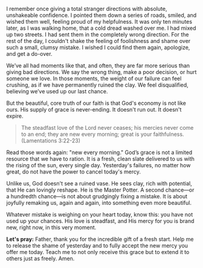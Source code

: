 I remember once giving a total stranger directions with absolute, unshakeable confidence. I pointed them down a series of roads, smiled, and wished them well, feeling proud of my helpfulness. It was only ten minutes later, as I was walking home, that a cold dread washed over me. I had mixed up two streets. I had sent them in the completely wrong direction. For the rest of the day, I couldn't shake the feeling of foolishness and shame over such a small, clumsy mistake. I wished I could find them again, apologize, and get a do-over.

We’ve all had moments like that, and often, they are far more serious than giving bad directions. We say the wrong thing, make a poor decision, or hurt someone we love. In those moments, the weight of our failure can feel crushing, as if we have permanently ruined the clay. We feel disqualified, believing we’ve used up our last chance.

But the beautiful, core truth of our faith is that God's economy is not like ours. His supply of grace is never-ending. It doesn't run out. It doesn't expire.

> The steadfast love of the Lord never ceases; his mercies never come to an end; they are new every morning; great is your faithfulness. (Lamentations 3:22-23)

Read those words again: "new every morning." God’s grace is not a limited resource that we have to ration. It is a fresh, clean slate delivered to us with the rising of the sun, every single day. Yesterday's failures, no matter how great, do not have the power to cancel today's mercy.

Unlike us, God doesn't see a ruined vase. He sees clay, rich with potential, that He can lovingly reshape. He is the Master Potter. A second chance—or a hundredth chance—is not about grudgingly fixing a mistake. It is about joyfully remaking us, again and again, into something even more beautiful.

Whatever mistake is weighing on your heart today, know this: you have not used up your chances. His love is steadfast, and His mercy for you is brand new, right now, in this very moment.

**Let's pray:**
Father, thank you for the incredible gift of a fresh start. Help me to release the shame of yesterday and to fully accept the new mercy you offer me today. Teach me to not only receive this grace but to extend it to others just as freely. Amen.
